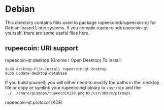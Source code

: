 
Debian
====================
This directory contains files used to package rupeecoind/rupeecoin-qt
for Debian-based Linux systems. If you compile rupeecoind/rupeecoin-qt yourself, there are some useful files here.

## rupeecoin: URI support ##


rupeecoin-qt.desktop  (Gnome / Open Desktop)
To install:

	sudo desktop-file-install rupeecoin-qt.desktop
	sudo update-desktop-database

If you build yourself, you will either need to modify the paths in
the .desktop file or copy or symlink your rupeecoinqt binary to `/usr/bin`
and the `../../share/pixmaps/rupeecoin128.png` to `/usr/share/pixmaps`

rupeecoin-qt.protocol (KDE)


